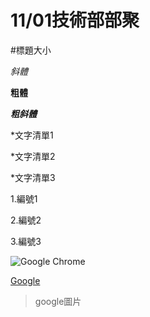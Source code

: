 # 11/01技術部部聚
#標題大小

*斜體*

**粗體**

***粗斜體***

*文字清單1

*文字清單2

*文字清單3

1.編號1

2.編號2

3.編號3

![Google Chrome](https://upload.wikimedia.org/wikipedia/commons/thumb/a/a5/Google_Chrome_icon_%28September_2014%29.svg/1200px-Google_Chrome_icon_%28September_2014%29.svg.png)

[Google](https://www.google.com.tw/)

>google圖片
